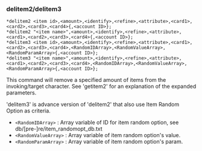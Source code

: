 ### delitem2/delitem3
```
*delitem2 <item id>,<amount>,<identify>,<refine>,<attribute>,<card1>,<card2>,<card3>,<card4>{,<account ID>};
*delitem2 "<item name>",<amount>,<identify>,<refine>,<attribute>,<card1>,<card2>,<card3>,<card4>{,<account ID>};
*delitem3 <item id>,<amount>,<identify>,<refine>,<attribute>,<card1>,<card2>,<card3>,<card4>,<RandomIDArray>,<RandomValueArray>,<RandomParamArray>{,<account ID>};
*delitem3 "<item name>",<amount>,<identify>,<refine>,<attribute>,<card1>,<card2>,<card3>,<card4>,<RandomIDArray>,<RandomValueArray>,<RandomParamArray>{,<account ID>};
```

This command will remove a specified amount of items from the invoking/target character.
See 'getitem2' for an explanation of the expanded parameters.

'delitem3' is advance version of 'delitem2' that also use Item Random Option as criteria.
* `<RandomIDArray>`    : Array variable of ID for item random option, see db/[pre-]re/item_randomopt_db.txt
* `<RandomValueArray>` : Array variable of item random option's value.
* `<RandomParamArray>` : Array variable of item random option's param.
